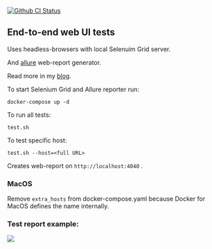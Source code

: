 [![Github CI Status](https://github.com/andgineer/e2e-tests/workflows/ci/badge.svg)](https://github.com/andgineer/e2e-tests/actions)
## End-to-end web UI tests

Uses headless-browsers with local Selenuim Grid server.

And [allure](https://github.com/allure-framework/allure2) web-report generator.

Read more in my [blog](https://sorokin.engineer/posts/en/e2e_tests.html).

To start Selenium Grid and Allure reporter run:

    docker-compose up -d
    
To run all tests:

    test.sh

To test specific host:

    test.sh --host=<full URL>

Creates web-report on `http://localhost:4040` .
    
### MacOS

Remove `extra_hosts` from docker-compose.yaml because Docker for MacOS defines the name internally.      

### Test report example:

![](/img/allure-report.png)
